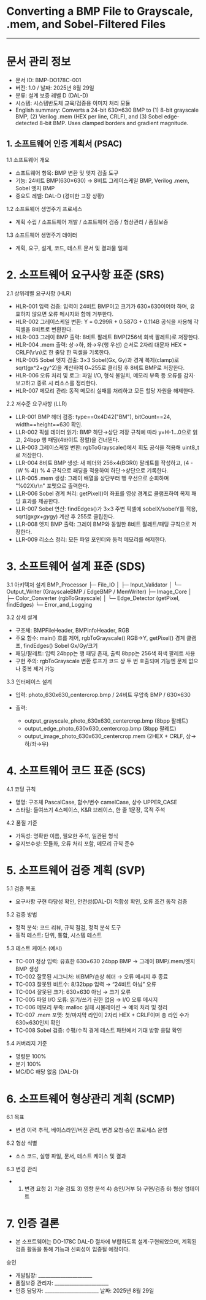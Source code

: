 # Converting a BMP File to Grayscale, .mem, and Sobel-Filtered Files
---
# 문서 관리 정보

* 문서 ID: BMP-DO178C-001
* 버전: 1.0 / 날짜: 2025년 8월 29일
* 분류: 설계 보증 레벨 D (DAL-D)
* 시스템: 시스템반도체 교육/검증용 이미지 처리 모듈
* English summary: Converts a 24-bit 630×630 BMP to (1) 8-bit grayscale BMP, (2) Verilog .mem (HEX per line, CRLF), and (3) Sobel edge-detected 8-bit BMP. Uses clamped borders and gradient magnitude.

## 1. 소프트웨어 인증 계획서 (PSAC)
   1.1 소프트웨어 개요

* 소프트웨어 항목: BMP 변환 및 엣지 검출 도구
* 기능: 24비트 BMP(630×630) → 8비트 그레이스케일 BMP, Verilog .mem, Sobel 엣지 BMP
* 중요도 레벨: DAL-D (경미한 고장 상황)

1.2 소프트웨어 생명주기 프로세스

* 계획 수립 / 소프트웨어 개발 / 소프트웨어 검증 / 형상관리 / 품질보증

1.3 소프트웨어 생명주기 데이터

* 계획, 요구, 설계, 코드, 테스트 문서 및 결과물 일체

# 2. 소프트웨어 요구사항 표준 (SRS)
   2.1 상위레벨 요구사항 (HLR)

* HLR-001 입력 검증: 입력이 24비트 BMP이고 크기가 630×630이어야 하며, 유효하지 않으면 오류 메시지와 함께 거부한다.
* HLR-002 그레이스케일 변환: Y = 0.299R + 0.587G + 0.114B 공식을 사용해 각 픽셀을 8비트로 변환한다.
* HLR-003 그레이 BMP 출력: 8비트 팔레트 BMP(256색 회색 팔레트)로 저장한다.
* HLR-004 .mem 출력: 상→하, 좌→우(행 우선) 순서로 2자리 대문자 HEX + CRLF(\r\n)로 한 줄당 한 픽셀을 기록한다.
* HLR-005 Sobel 엣지 검출: 3×3 Sobel(Gx, Gy)과 경계 복제(clamp)로 sqrt(gx^2+gy^2)을 계산하여 0\~255로 클리핑 후 8비트 BMP로 저장한다.
* HLR-006 오류 처리 및 로그: 파일 I/O, 형식 불일치, 메모리 부족 등 오류를 감지·보고하고 종료 시 리소스를 정리한다.
* HLR-007 메모리 관리: 동적 메모리 실패를 처리하고 모든 할당 자원을 해제한다.

2.2 저수준 요구사항 (LLR)

* LLR-001 BMP 헤더 검증: type==0x4D42("BM"), bitCount==24, width==height==630 확인.
* LLR-002 픽셀 데이터 읽기: BMP 하단→상단 저장 규칙에 따라 y=H-1…0으로 읽고, 24bpp 행 패딩(4바이트 정렬)을 건너뛴다.
* LLR-003 그레이스케일 변환: rgbToGrayscale()에서 휘도 공식을 적용해 uint8\_t로 저장한다.
* LLR-004 8비트 BMP 생성: 새 헤더와 256×4(BGR0) 팔레트를 작성하고, (4 - (W % 4)) % 4 규칙으로 패딩을 적용하여 하단→상단으로 기록한다.
* LLR-005 .mem 생성: 그레이 배열을 상단부터 행 우선으로 순회하며 "%02X\r\n" 포맷으로 출력한다.
* LLR-006 Sobel 경계 처리: getPixel()이 좌표를 영상 경계로 클램프하여 복제 패딩 효과를 제공한다.
* LLR-007 Sobel 연산: findEdges()가 3×3 주변 픽셀에 sobelX/sobelY를 적용, sqrt(gx*gx+gy*gy) 계산 후 255로 클립한다.
* LLR-008 엣지 BMP 출력: 그레이 BMP와 동일한 8비트 팔레트/패딩 규칙으로 저장한다.
* LLR-009 리소스 정리: 모든 파일 포인터와 동적 메모리를 해제한다.

# 3. 소프트웨어 설계 표준 (SDS)
   3.1 아키텍처 설계
   BMP\_Processor
   ├─ File\_IO
   │  ├─ Input\_Validator
   │  └─ Output\_Writer (GrayscaleBMP / EdgeBMP / MemWriter)
   ├─ Image\_Core
   │  ├─ Color\_Converter (rgbToGrayscale)
   │  └─ Edge\_Detector (getPixel, findEdges)
   └─ Error\_and\_Logging

3.2 상세 설계

* 구조체: BMPFileHeader, BMPInfoHeader, RGB
* 주요 함수: main() 흐름 제어, rgbToGrayscale() RGB→Y, getPixel() 경계 클램프, findEdges() Sobel Gx/Gy/크기
* 패딩/팔레트: 입력 24bpp는 행 패딩 존재, 출력 8bpp는 256색 회색 팔레트 사용
* 구현 주의: rgbToGrayscale 변환 루프가 코드 상 두 번 호출되며 기능엔 문제 없으나 중복 제거 가능

3.3 인터페이스 설계

* 입력: photo\_630x630\_centercrop.bmp / 24비트 무압축 BMP / 630×630
* 출력:

  * output\_grayscale\_photo\_630x630\_centercrop.bmp (8bpp 팔레트)
  * output\_edge\_photo\_630x630\_centercrop.bmp (8bpp 팔레트)
  * output\_image\_photo\_630x630\_centercrop.mem (2HEX + CRLF, 상→하/좌→우)

# 4. 소프트웨어 코드 표준 (SCS)
   4.1 코딩 규칙

* 명명: 구조체 PascalCase, 함수/변수 camelCase, 상수 UPPER\_CASE
* 스타일: 들여쓰기 4스페이스, K\&R 브레이스, 한 줄 1문장, 목적 주석

4.2 품질 기준

* 가독성: 명확한 이름, 필요한 주석, 일관된 형식
* 유지보수성: 모듈화, 오류 처리 포함, 메모리 규칙 준수

# 5. 소프트웨어 검증 계획 (SVP)
   5.1 검증 목표

* 요구사항 구현 타당성 확인, 안전성(DAL-D) 적합성 확인, 오류 조건 동작 검증

5.2 검증 방법

* 정적 분석: 코드 리뷰, 규칙 점검, 정적 분석 도구
* 동적 테스트: 단위, 통합, 시스템 테스트

5.3 테스트 케이스 (예시)

* TC-001 정상 입력: 유효한 630×630 24bpp BMP → 그레이 BMP/.mem/엣지 BMP 생성
* TC-002 잘못된 시그니처: 비BMP/손상 헤더 → 오류 메시지 후 종료
* TC-003 잘못된 비트수: 8/32bpp 입력 → “24비트 아님” 오류
* TC-004 잘못된 크기: 630×630 아님 → 크기 오류
* TC-005 파일 I/O 오류: 읽기/쓰기 권한 없음 → I/O 오류 메시지
* TC-006 메모리 부족: malloc 실패 시뮬레이션 → 예외 처리 및 정리
* TC-007 .mem 포맷: 첫/마지막 라인이 2자리 HEX + CRLF이며 총 라인 수가 630×630인지 확인
* TC-008 Sobel 검증: 수평/수직 경계 테스트 패턴에서 기대 방향 응답 확인

5.4 커버리지 기준

* 명령문 100%
* 분기 100%
* MC/DC 해당 없음 (DAL-D)

# 6. 소프트웨어 형상관리 계획 (SCMP)
   6.1 목표

* 변경 이력 추적, 베이스라인/버전 관리, 변경 요청·승인 프로세스 운영

6.2 형상 식별

* 소스 코드, 실행 파일, 문서, 테스트 케이스 및 결과

6.3 변경 관리

* 1. 변경 요청  2) 기술 검토  3) 영향 분석  4) 승인/거부  5) 구현/검증  6) 형상 업데이트


# 7. 인증 결론

* 본 소프트웨어는 DO-178C DAL-D 절차에 부합하도록 설계·구현되었으며, 계획된 검증 활동을 통해 기능과 신뢰성이 입증될 예정이다.

승인

* 개발팀장: \_\_\_\_\_\_\_\_\_\_\_\_\_\_\_\_\_\_\_\_\_\_
* 품질보증 관리자: \_\_\_\_\_\_\_\_\_\_\_\_\_\_\_\_\_\_\_\_\_\_
* 인증 담당자: \_\_\_\_\_\_\_\_\_\_\_\_\_\_\_\_\_\_\_\_\_\_
  날짜: 2025년 8월 29일
